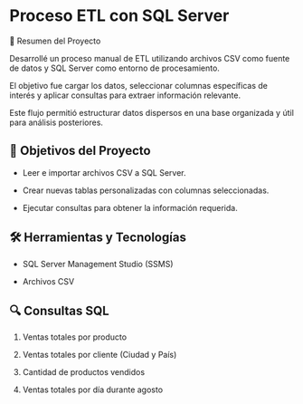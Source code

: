 # Proceso ETL con SQL Server
📌 Resumen del Proyecto

Desarrollé un proceso manual de ETL utilizando archivos CSV como fuente de datos y SQL Server como entorno de procesamiento. 

El objetivo fue cargar los datos, seleccionar columnas específicas de interés y aplicar consultas  para extraer información relevante. 

Este flujo permitió estructurar datos dispersos en una base organizada y útil para análisis posteriores.


## 🎯 Objetivos del Proyecto


+ Leer e importar archivos CSV a SQL Server.

+ Crear nuevas tablas personalizadas con columnas seleccionadas.

+ Ejecutar consultas para obtener la información requerida.
  

## 🛠️ Herramientas y Tecnologías


+ SQL Server Management Studio (SSMS)

+ Archivos CSV
  

## 🔍 Consultas SQL 


1. Ventas totales por producto

2. Ventas totales por cliente (Ciudad y País)

3. Cantidad de productos vendidos

4. Ventas totales por día durante agosto
